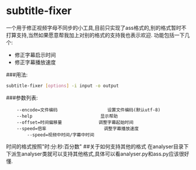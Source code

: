 # subtitle-fixer
一个用于修正视频字母不同步的小工具,目前只实现了ass格式的,别的格式暂时不打算支持,当然如果愿意帮我加上对别的格式的支持我也表示欢迎.
功能包括一下几个:
* 修正字幕启示时间
* 修正字幕播放速度

###用法:
```bash
subtitle-fixer [options] -i input -o output
```
###参数列表:
```
	--encode=文件编码					设置文件编码(默认utf-8)
	--help							显示帮助
	--offset=时间偏移量				调整字幕起始时间
	--speed=倍率						调整字幕播放速度
		--speed=视频中时间/字幕中时间
```
时间的格式按照"时:分:秒:百分数"
##关于如何支持其他的格式
在analyser目录下下派生analyser类就可以支持其他格式,具体可以看analyser.py和ass.py应该很好懂.
